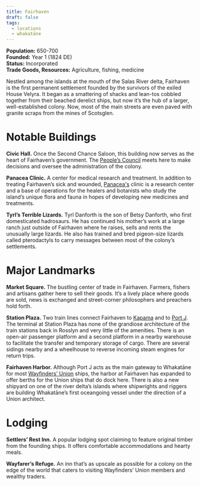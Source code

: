 ```yaml
---
title: Fairhaven
draft: false
tags:
  - locations
  - whakatāne
---
```

**Population:** 650-700<br>
**Founded:** Year 1 (1824 DE)<br>
**Status:** Incorporated<br>
**Trade Goods, Resources:** Agriculture, fishing, medicine

Nestled among the islands at the mouth of the Salas River delta, Fairhaven is the first permanent settlement founded by the survivors of the exiled House Velyra. It began as a smattering of shacks and lean-tos cobbled together from their beached derelict ships, but now it’s the hub of a larger, well-established colony. Now, most of the main streets are even paved with granite scraps from the mines of Scotsglen.
# Notable Buildings
**Civic Hall.** Once the Second Chance Saloon, this building now serves as the heart of Fairhaven’s government. The [People’s Council](the-peoples-council) meets here to make decisions and oversee the administration of the colony.

**Panacea Clinic.** A center for medical research and treatment. In addition to treating Fairhaven’s sick and wounded, [Panacea's](panacea) clinic is a research center and a base of operations for the healers and botanists who study the island’s unique flora and fauna in hopes of developing new medicines and treatments.

**Tyrl’s Terrible Lizards.** Tyrl Danforth is the son of Betsy Danforth, who first domesticated hadrosaurs. He has continued his mother’s work at a large ranch just outside of Fairhaven where he raises, sells and rents the unusually large lizards. He also has trained and bred pigeon-size lizards called pterodactyls to carry messages between most of the colony’s settlements.
# Major Landmarks
**Market Square.** The bustling center of trade in Fairhaven. Farmers, fishers and artisans gather here to sell their goods. It’s a lively place where goods are sold, news is exchanged and street-corner philosophers and preachers hold forth.

**Station Plaza.** Two train lines connect Fairhaven to [Kapama](kapama) and to [Port J](port-j). The terminal at Station Plaza has none of the grandiose architecture of the train stations back in Rosslyn and very little of the amenities. There is an open-air passenger platform and a second platform in a nearby warehouse to facilitate the transfer and temporary storage of cargo. There are several sidings nearby and a wheelhouse to reverse incoming steam engines for return trips.

**Fairhaven Harbor.** Although Port J acts as the main gateway to Whakatāne for most [Wayfinders’ Union](the-wayfinders-union) ships, the harbor at Fairhaven has expanded to offer berths for the Union ships that do dock here. There is also a new shipyard on one of the river delta’s islands where shipwrights and riggers are building Whakatāne’s first oceangoing vessel under the direction of a Union architect. 
# Lodging
**Settlers’ Rest Inn.** A popular lodging spot claiming to feature original timber from the founding ships. It offers comfortable accommodations and hearty meals.

**Wayfarer’s Refuge.** An inn that’s as upscale as possible for a colony on the edge of the world that caters to visiting Wayfinders’ Union members and wealthy traders.